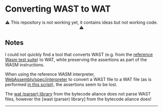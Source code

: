 # Converting WAST to WAT

<div align="center">
⚠️ This repository is not working yet, it contains ideas but not working code. ⚠️
</div>

## Notes

I could not quickly find a tool that converts WAST (e.g. from the [reference Wasm test suite][reference-wasm-test-suite]) to WAT, while preserving the assertions as part of the WASM instructions.

When using the reference WASM interpreter, [WebAssembly/spec/interpreter][reference-wasm-interpreter] to convert a WAST file to a WAT file (as is performed [in this script][reference-wasm-usage]), the assertions seem to be lost.

The [wat (parser) library][bytecode-aliance-wat] from the bytecode aliance does not parse WAST files, however the [wast (parser) library] from the bytecode aliance does!

---

[reference-wasm-interpreter]: https://github.com/WebAssembly/spec/tree/228549757b301c698c5588ec0d58b201b5777c92/interpreter
[reference-wasm-test-suite]: https://github.com/WebAssembly/spec/tree/228549757b301c698c5588ec0d58b201b5777c92/test/core
[reference-wasm-usage]: https://github.com/danleh/wasabi/blob/fe12347f3557ca1db64b33ce9a83026143fa2e3f/test-inputs/wasm-spec-tests/build.sh
[bytecode-aliance-wat]: https://github.com/bytecodealliance/wasm-tools/tree/acb410e70ea57ffe93853f37d49e366acb3b4962/crates/wat
[bytecode-aliance-wast]: https://github.com/bytecodealliance/wasm-tools/tree/acb410e70ea57ffe93853f37d49e366acb3b4962/crates/wast